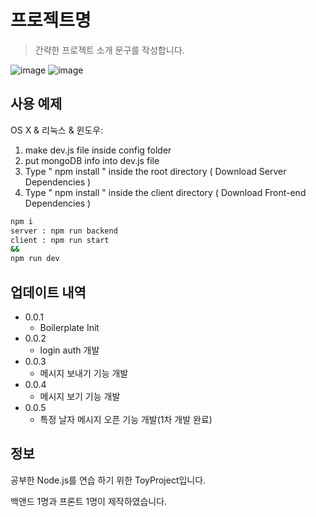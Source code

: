 # 프로젝트명
> 간략한 프로젝트 소개 문구를 작성합니다.

![image](https://user-images.githubusercontent.com/22442843/166851536-4f142488-51ff-498f-9465-14299cf2888a.png)
![image](https://user-images.githubusercontent.com/22442843/166851566-3e03f3b3-919c-4915-a525-65d3b3cdcb5a.png)

## 사용 예제

OS X & 리눅스 & 윈도우:

1. make dev.js file inside config folder 
2. put mongoDB info into dev.js file 
3. Type  " npm install " inside the root directory  ( Download Server Dependencies ) 
4. Type " npm install " inside the client directory ( Download Front-end Dependencies )

```sh
npm i
server : npm run backend
client : npm run start
&&
npm run dev
```

## 업데이트 내역

* 0.0.1
    * Boilerplate Init
* 0.0.2
    * login auth 개발
* 0.0.3
    * 메시지 보내기 기능 개발
* 0.0.4
    * 메시지 보기 기능 개발
* 0.0.5
    * 특정 날자 메시지 오픈 기능 개발(1차 개발 완료)     
    


## 정보

공부한 Node.js를 연습 하기 위한 ToyProject입니다. 

백앤드 1명과 프론트 1명이 제작하였습니다.

